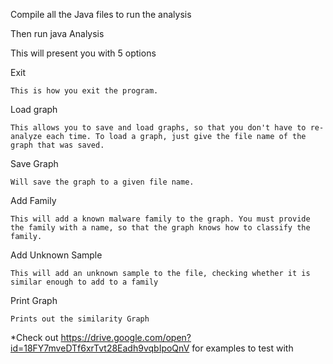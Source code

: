 Compile all the Java files to run the analysis

Then run java Analysis

This will present you with 5 options

Exit

	This is how you exit the program.

Load graph

	This allows you to save and load graphs, so that you don't have to re-analyze each time. To load a graph, just give the file name of the graph that was saved.

Save Graph
	
	Will save the graph to a given file name.

Add Family

	This will add a known malware family to the graph. You must provide the family with a name, so that the graph knows how to classify the family. 

Add Unknown Sample

	This will add an unknown sample to the file, checking whether it is similar enough to add to a family

Print Graph
	
	Prints out the similarity Graph

*Check out https://drive.google.com/open?id=18FY7mveDTf6xrTvt28Eadh9vqbIpoQnV for examples to test with